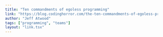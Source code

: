 ```yaml
---
title: "Ten commandments of egoless programming"
link: "https://blog.codinghorror.com/the-ten-commandments-of-egoless-programming/"
author: "Jeff Atwood"
tags: ["programming", "teams"]
layout: "link.tsx"
---
```


